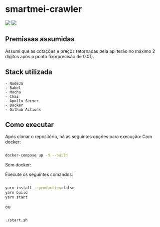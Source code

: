 # smartmei-crawler
![](https://github.com/mihazs/smartmei-crawler/workflows/Test/badge.svg)
![](https://github.com/mihazs/smartmei-crawler/workflows/Build/badge.svg)
## Premissas assumidas

Assumi que as cotações e preços retornadas pela api terão no máximo 2 dígitos após o ponto fixo(precisão de 0.01).

## Stack utilizada
    - NodeJS
    - Babel
    - Mocha
    - Chai
    - Apollo Server
    - Docker
    - Github Actions

## Como executar
Após clonar o repositório, há as seguintes opções para execução:
Com docker:

```bash

docker-compose up -d --build

```

Sem docker:

Execute os seguintes comandos:

```bash

yarn install --production=false
yarn build
yarn start

```
ou

```bash

./start.sh

```